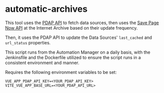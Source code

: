 # automatic-archives
This tool uses the [PDAP API](https://docs.pdap.io/api/endpoints/data-sources-database) to fetch data sources, then uses the [Save Page Now API](https://docs.google.com/document/d/1Nsv52MvSjbLb2PCpHlat0gkzw0EvtSgpKHu4mk0MnrA/edit#heading=h.1gmodju1d6p0) at the Internet Archive based on their update frequency.

Then, it uses the PDAP API to update the Data Sources' `last_cached` and `url_status` properties.

This script runs from the Automation Manager on a daily basis, with the Jenkinsfile and the Dockerfile utilized to ensure the script runs in a consistent environment and manner.

Requires the following environment variables to be set:

```text
VUE_APP_PDAP_API_KEY=<YOUR_PDAP_API_KEY>
VITE_VUE_APP_BASE_URL=<YOUR_PDAP_API_URL>
```